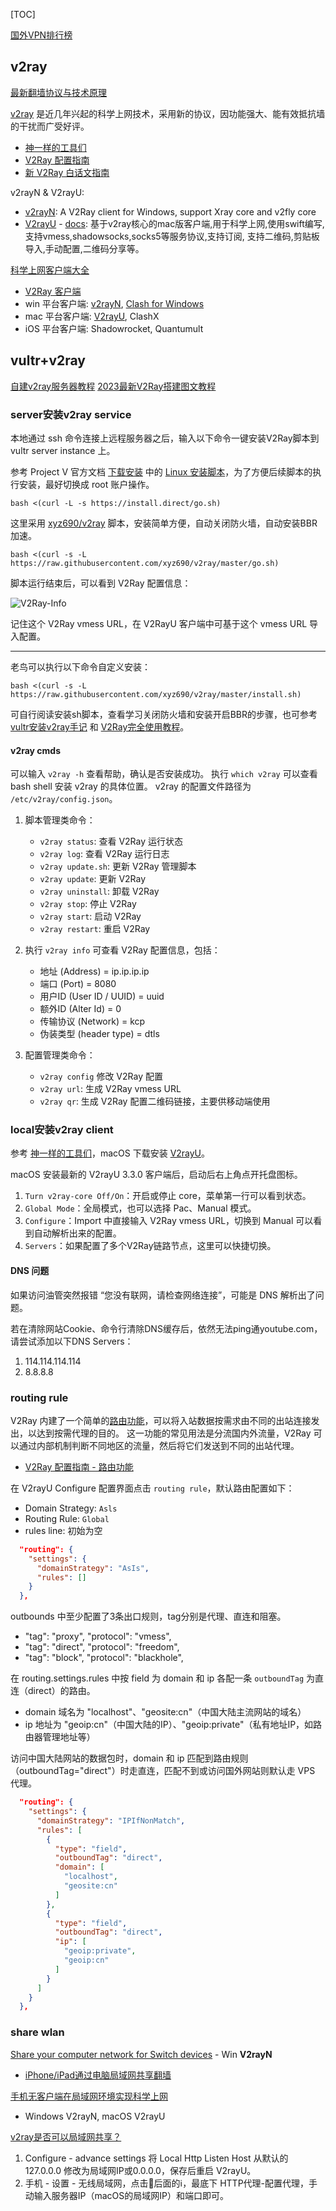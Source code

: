 
[TOC]

[国外VPN排行榜](https://www.rankss0.com/280.html)

## v2ray

[最新翻墙协议与技术原理](https://www.linuxcross.com/protocols/)

[v2ray](https://www.v2ray.com/) 是近几年兴起的科学上网技术，采用新的协议，因功能强大、能有效抵抗墙的干扰而广受好评。

- [神一样的工具们](https://www.v2ray.com/awesome/tools.html)
- [V2Ray 配置指南](https://toutyrater.github.io/)
- [新 V2Ray 白话文指南](https://guide.v2fly.org/)

v2rayN & V2rayU:

- [v2rayN](https://github.com/2dust/v2rayN): A V2Ray client for Windows, support Xray core and v2fly core
- [V2rayU](https://github.com/yanue/V2rayU) - [docs](https://yanue.github.io/V2rayU/): 基于v2ray核心的mac版客户端,用于科学上网,使用swift编写,支持vmess,shadowsocks,socks5等服务协议,支持订阅, 支持二维码,剪贴板导入,手动配置,二维码分享等。

[科学上网客户端大全](https://v2rayn.org/all-proxy-client/)

- [V2Ray 客户端](https://itlanyan.com/v2ray-clients-download/)
- win 平台客户端: [v2rayN](https://v2rayn.org/), [Clash for Windows](https://clashforwindows.org/)
- mac 平台客户端: [V2rayU](https://v2rayu.org/), ClashX
- iOS 平台客户端: Shadowrocket, Quantumult

## vultr+v2ray

[自建v2ray服务器教程](https://github.com/Alvin9999/new-pac/wiki/%E8%87%AA%E5%BB%BAv2ray%E6%9C%8D%E5%8A%A1%E5%99%A8%E6%95%99%E7%A8%8B)
[2023最新V2Ray搭建图文教程](https://www.itblogcn.com/article/406.html)

### server安装v2ray service

本地通过 ssh 命令连接上远程服务器之后，输入以下命令一键安装V2Ray脚本到 vultr server instance 上。

参考 Project V 官方文档 [下载安装](https://www.v2ray.com/chapter_00/install.html) 中的 [Linux 安装脚本](https://github.com/v2fly/fhs-install-v2ray)，为了方便后续脚本的执行安装，最好切换成 root 账户操作。

```Shell
bash <(curl -L -s https://install.direct/go.sh)
```

这里采用 [xyz690/v2ray](https://github.com/xyz690/v2ray/tree/master) 脚本，安装简单方便，自动关闭防火墙，自动安装BBR加速。

```Shell
bash <(curl -s -L https://raw.githubusercontent.com/xyz690/v2ray/master/go.sh)
```

脚本运行结束后，可以看到 V2Ray 配置信息：

![V2Ray-Info](./images/V2Ray-Info.png)

记住这个 V2Ray vmess URL，在 V2RayU 客户端中可基于这个 vmess URL 导入配置。

---

老鸟可以执行以下命令自定义安装：

```Shell
bash <(curl -s -L https://raw.githubusercontent.com/xyz690/v2ray/master/install.sh)
```

可自行阅读安装sh脚本，查看学习关闭防火墙和安装开启BBR的步骤，也可参考 [vultr安装v2ray手记](https://www.daehub.com/archives/8491.html) 和 [V2Ray完全使用教程](https://yearliny.com/v2ray-complete-tutorial/)。

#### v2ray cmds

可以输入 `v2ray -h` 查看帮助，确认是否安装成功。
执行 `which v2ray` 可以查看 bash shell 安装 v2ray 的具体位置。
v2ray 的配置文件路径为 `/etc/v2ray/config.json`。

1. 脚本管理类命令：

    - `v2ray status`: 查看 V2Ray 运行状态
    - `v2ray log`: 查看 V2Ray 运行日志
    - `v2ray update.sh`: 更新 V2Ray 管理脚本
    - `v2ray update`: 更新 V2Ray
    - `v2ray uninstall`: 卸载 V2Ray
    - `v2ray stop`: 停止 V2Ray
    - `v2ray start`: 启动 V2Ray
    - `v2ray restart`: 重启 V2Ray

2. 执行 `v2ray info` 可查看 V2Ray 配置信息，包括：

   - 地址 (Address) = ip.ip.ip.ip
   - 端口 (Port) = 8080
   - 用户ID (User ID / UUID) = uuid
   - 额外ID (Alter Id) = 0
   - 传输协议 (Network) = kcp
   - 伪装类型 (header type) = dtls

3. 配置管理类命令：

    - `v2ray config` 修改 V2Ray 配置
    - `v2ray url`: 生成 V2Ray vmess URL
    - `v2ray qr`: 生成 V2Ray 配置二维码链接，主要供移动端使用

### local安装v2ray client

参考 [神一样的工具们](https://www.v2ray.com/awesome/tools.html)，macOS 下载安装 [V2rayU](https://github.com/yanue/V2rayU)。

macOS 安装最新的 V2rayU 3.3.0 客户端后，启动后右上角点开托盘图标。

1. `Turn v2ray-core Off/On`：开启或停止 core，菜单第一行可以看到状态。
2. `Global Mode`：全局模式，也可以选择 Pac、Manual 模式。
3. `Configure`：Import 中直接输入 V2Ray vmess URL，切换到 Manual 可以看到自动解析出来的配置。
4. `Servers`：如果配置了多个V2Ray链路节点，这里可以快捷切换。

#### DNS 问题

如果访问油管突然报错 “您没有联网，请检查网络连接”，可能是 DNS 解析出了问题。

若在清除网站Cookie、命令行清除DNS缓存后，依然无法ping通youtube.com，请尝试添加以下DNS Servers：

1. 114.114.114.114
2. 8.8.8.8

### routing rule

V2Ray 内建了一个简单的[路由功能](https://www.v2ray.com/chapter_02/03_routing.html)，可以将入站数据按需求由不同的出站连接发出，以达到按需代理的目的。
这一功能的常见用法是分流国内外流量，V2Ray 可以通过内部机制判断不同地区的流量，然后将它们发送到不同的出站代理。

- [V2Ray 配置指南 - 路由功能](https://toutyrater.github.io/basic/routing/)

在 V2rayU Configure 配置界面点击 `routing rule`，默认路由配置如下：

- Domain Strategy: `Asls`
- Routing Rule: `Global`
- rules line: 初始为空

```JSON
  "routing": {
    "settings": {
      "domainStrategy": "AsIs",
      "rules": []
    }
  },
```

outbounds 中至少配置了3条出口规则，tag分别是代理、直连和阻塞。

- "tag": "proxy", "protocol": "vmess",
- "tag": "direct", "protocol": "freedom",
- "tag": "block", "protocol": "blackhole",

在 routing.settings.rules 中按 field 为 domain 和 ip 各配一条 `outboundTag` 为直连（direct）的路由。

- domain 域名为 "localhost"、"geosite:cn"（中国大陆主流网站的域名）
- ip 地址为 "geoip:cn"（中国大陆的IP）、"geoip:private"（私有地址IP，如路由器管理地址等）

访问中国大陆网站的数据包时，domain 和 ip 匹配到路由规则（outboundTag="direct"）时走直连，匹配不到或访问国外网站则默认走 VPS 代理。

```JSON
  "routing": {
    "settings": {
      "domainStrategy": "IPIfNonMatch",
      "rules": [
        {
          "type": "field",
          "outboundTag": "direct",
          "domain": [
            "localhost",
            "geosite:cn"
          ]
        },
        {
          "type": "field",
          "outboundTag": "direct",
          "ip": [
            "geoip:private",
            "geoip:cn"
          ]
        }
      ]
    }
  },
```

### share wlan

[Share your computer network for Switch devices](https://xc.v2ray.cx/knowledgebase/364/Share-your-computer-network-for-Switch-devices.html) - Win **V2rayN**

- [iPhone/iPad通过电脑局域网共享翻墙](https://github.com/bannedbook/fanqiang/blob/master/ios/fqByLan.md)

[手机无客户端在局域网环境实现科学上网](https://www.cfmem.com/2021/08/blog-post.html)

- Windows V2rayN, macOS V2rayU

[v2ray是否可以局域网共享？](https://github.com/v2ray/v2ray-core/issues/210)

1. Configure - advance settings 将 Local Http Listen Host 从默认的 127.0.0.0 修改为局域网IP或0.0.0.0，保存后重启 V2rayU。
2. 手机 - 设置 - 无线局域网，点击📶后面的ℹ️，最底下 HTTP代理-配置代理，手动输入服务器IP（macOS的局域网IP）和端口即可。
